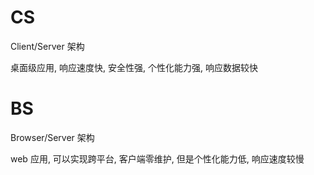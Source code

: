 # CS

Client/Server 架构

桌面级应用, 响应速度快, 安全性强, 个性化能力强, 响应数据较快

# BS

Browser/Server 架构

web 应用, 可以实现跨平台, 客户端零维护, 但是个性化能力低, 响应速度较慢
